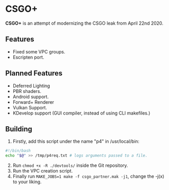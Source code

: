 # CSGO+
**CSGO+** is an attempt of modernizing the CSGO leak from April 22nd 2020.
## Features
- Fixed some VPC groups.
- Escripten port.

## Planned Features
- Deferred Lighting
- PBR shaders.
- Android support.
- Forward+ Renderer
- Vulkan Support.
- KDevelop support (GUI compiler, instead of using CLI makefiles.)


## Building
1. Firstly, add this script under the name "p4" in /usr/local/bin:
```bash
#!/bin/bash
echo "$@" >> /tmp/p4req.txt # logs arguments passed to a file.
```
2. Run `chmod +x -R ./devtools/` inside the Git repository.
3. Run the VPC creation script.
4. Finally run `MAKE_JOBS=1 make -f csgo_partner.mak -j1`, change the -j(x) to your liking.
